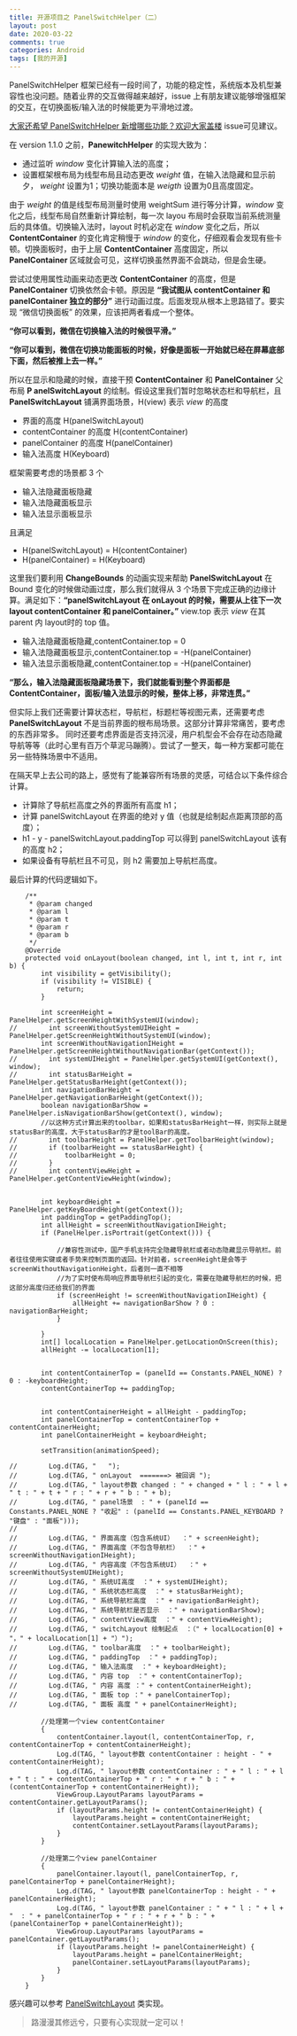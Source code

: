 ```yaml
---
title: 开源项目之 PanelSwitchHelper（二）
layout: post
date: 2020-03-22
comments: true
categories: Android
tags: [我的开源]
---
```


PanelSwitchHelper 框架已经有一段时间了，功能的稳定性，系统版本及机型兼容性也没问题。随着业界的交互做得越来越好，issue 上有朋友建议能够增强框架的交互，在切换面板/输入法的时候能更为平滑地过渡。
 

[大家还希望 PanelSwitchHelper 新增哪些功能？欢迎大家盖楼](https://github.com/YummyLau/PanelSwitchHelper/issues/16) issue可见建议。

在 version 1.1.0 之前，**PanewitchHelper** 的实现大致为：

* 通过监听 *window* 变化计算输入法的高度；
* 设置框架根布局为线型布局且动态更改 *weight* 值，在输入法隐藏和显示前夕， *weight* 设置为1；切换功能面本是 *weigth* 设置为0且高度固定。

由于 *weight* 的值是线型布局测量时使用 weightSum 进行等分计算，*window* 变化之后，线型布局自然重新计算绘制，每一次 layou 布局时会获取当前系统测量后的具体值。切换输入法时，layout 时机必定在 *window* 变化之后，所以  **ContentContainer** 的变化肯定稍慢于 *window* 的变化，仔细观看会发现有些卡顿。切换面板时，由于上层 **ContentContainer** 高度固定，所以 **PanelContainer** 区域就会可见，这样切换虽然界面不会跳动，但是会生硬。

尝试过使用属性动画来动态更改 **ContentContainer** 的高度，但是 **PanelContainer** 切换依然会卡顿。原因是  **“我试图从 contentContainer 和 panelContainer 独立的部分”** 进行动画过度。后面发现从根本上思路错了。要实现 “微信切换面板” 的效果，应该把两者看成一个整体。

**“你可以看到，微信在切换输入法的时候很平滑。”**

**“你可以看到，微信在切换功能面板的时候，好像是面板一开始就已经在屏幕底部下面，然后被推上去一样。”**

所以在显示和隐藏的时候，直接干预 **ContentContainer** 和 **PanelContainer** 父布局 **P
anelSwitchLayout** 的绘制。假设这里我们暂时忽略状态栏和导航栏，且 **PanelSwitchLayout** 铺满界面场景，H(view) 表示 *view* 的高度

* 界面的高度 H(panelSwitchLayout)
* contentContainer 的高度 H(contentContainer)
* panelContainer 的高度 H(panelContainer)
* 输入法高度 H(Keyboard)

框架需要考虑的场景都 3 个 

* 输入法隐藏面板隐藏 
* 输入法隐藏面板显示
* 输入法显示面板显示

且满足 

* H(panelSwitchLayout) = H(contentContainer)
* H(panelContainer) = H(Keyboard)

这里我们要利用 **ChangeBounds** 的动画实现来帮助 **PanelSwitchLayout** 在 Bound 变化的时候做动画过度，那么我们就得从 3 个场景下完成正确的边缘计算。满足如下：**“panelSwitchLayout 在 onLayout 的时候，需要从上往下一次 layout contentContainer 和 panelContainer。”**  view.top 表示 *view* 在其 parent 内 layout时的 top 值。

* 输入法隐藏面板隐藏,contentContainer.top = 0
* 输入法隐藏面板显示,contentContainer.top = -H(panelContainer)
* 输入法显示面板隐藏,contentContainer.top = -H(panelContainer)

**“那么，输入法隐藏面板隐藏场景下，我们就能看到整个界面都是 ContentContainer，面板/输入法显示的时候，整体上移，非常连贯。”**

但实际上我们还需要计算状态栏，导航栏，标题栏等视图元素，还需要考虑 **PanelSwitchLayout** 不是当前界面的根布局场景。这部分计算非常痛苦，要考虑的东西非常多。 同时还要考虑界面是否支持沉浸，用户机型会不会存在动态隐藏导航等等（此时心里有百万个草泥马蹦腾）。尝试了一整天，每一种方案都可能在另一些特殊场景中不适用。

在隔天早上去公司的路上，感觉有了能兼容所有场景的灵感，可结合以下条件综合计算。

* 计算除了导航栏高度之外的界面所有高度 h1；
* 计算 panelSwitchLayout 在界面的绝对 y 值（也就是绘制起点距离顶部的高度）；
* h1 - y - panelSwitchLayout.paddingTop 可以得到 panelSwitchLayout 该有的高度 h2；
* 如果设备有导航栏且不可见，则 h2 需要加上导航栏高度。

最后计算的代码逻辑如下。

```
    /**
     * @param changed
     * @param l
     * @param t
     * @param r
     * @param b
     */
    @Override
    protected void onLayout(boolean changed, int l, int t, int r, int b) {
        int visibility = getVisibility();
        if (visibility != VISIBLE) {
            return;
        }

        int screenHeight = PanelHelper.getScreenHeightWithSystemUI(window);
//        int screenWithoutSystemUIHeight = PanelHelper.getScreenHeightWithoutSystemUI(window);
        int screenWithoutNavigationIHeight = PanelHelper.getScreenHeightWithoutNavigationBar(getContext());
//        int systemUIHeight = PanelHelper.getSystemUI(getContext(), window);
//        int statusBarHeight = PanelHelper.getStatusBarHeight(getContext());
        int navigationBarHeight = PanelHelper.getNavigationBarHeight(getContext());
        boolean navigationBarShow = PanelHelper.isNavigationBarShow(getContext(), window);
        //以这种方式计算出来的toolbar，如果和statusBarHeight一样，则实际上就是statusBar的高度，大于statusBar的才是toolBar的高度。
//        int toolbarHeight = PanelHelper.getToolbarHeight(window);
//        if (toolbarHeight == statusBarHeight) {
//            toolbarHeight = 0;
//        }
//        int contentViewHeight = PanelHelper.getContentViewHeight(window);


        int keyboardHeight = PanelHelper.getKeyBoardHeight(getContext());
        int paddingTop = getPaddingTop();
        int allHeight = screenWithoutNavigationIHeight;
        if (PanelHelper.isPortrait(getContext())) {

            //兼容性测试中，国产手机支持完全隐藏导航栏或者动态隐藏显示导航栏。前者往往使用实键或者手势来控制页面的返回。针对前者，screenHeight是会等于screenWithoutNavigationHeight，后者则一直不相等
            //为了实时使布局响应界面导航栏引起的变化，需要在隐藏导航栏的时候，把这部分高度归还给我们的界面
            if (screenHeight != screenWithoutNavigationIHeight) {
                allHeight += navigationBarShow ? 0 : navigationBarHeight;
            }

        }
        int[] localLocation = PanelHelper.getLocationOnScreen(this);
        allHeight -= localLocation[1];


        int contentContainerTop = (panelId == Constants.PANEL_NONE) ? 0 : -keyboardHeight;
        contentContainerTop += paddingTop;


        int contentContainerHeight = allHeight - paddingTop;
        int panelContainerTop = contentContainerTop + contentContainerHeight;
        int panelContainerHeight = keyboardHeight;

        setTransition(animationSpeed);

//        Log.d(TAG, "   ");
//        Log.d(TAG, " onLayout  =======> 被回调 ");
//        Log.d(TAG, " layout参数 changed : " + changed + " l : " + l + " t : " + t + " r : " + r + " b : " + b);
//        Log.d(TAG, " panel场景  : " + (panelId == Constants.PANEL_NONE ? "收起" : (panelId == Constants.PANEL_KEYBOARD ? "键盘" : "面板")));
//
//        Log.d(TAG, " 界面高度（包含系统UI）  ：" + screenHeight);
//        Log.d(TAG, " 界面高度（不包含导航栏）  ：" + screenWithoutNavigationIHeight);
//        Log.d(TAG, " 内容高度（不包含系统UI）  ：" + screenWithoutSystemUIHeight);
//        Log.d(TAG, " 系统UI高度  ：" + systemUIHeight);
//        Log.d(TAG, " 系统状态栏高度  ：" + statusBarHeight);
//        Log.d(TAG, " 系统导航栏高度  ：" + navigationBarHeight);
//        Log.d(TAG, " 系统导航栏是否显示  ：" + navigationBarShow);
//        Log.d(TAG, " contentView高度  ：" + contentViewHeight);
//        Log.d(TAG, " switchLayout 绘制起点  ：（" + localLocation[0] + "，" + localLocation[1] + "）");
//        Log.d(TAG, " toolbar高度  ：" + toolbarHeight);
//        Log.d(TAG, " paddingTop  ：" + paddingTop);
//        Log.d(TAG, " 输入法高度  ：" + keyboardHeight);
//        Log.d(TAG, " 内容 top  ：" + contentContainerTop);
//        Log.d(TAG, " 内容 高度 ：" + contentContainerHeight);
//        Log.d(TAG, " 面板 top ：" + panelContainerTop);
//        Log.d(TAG, " 面板 高度 " + panelContainerHeight);

        //处理第一个view contentContainer
        {
            contentContainer.layout(l, contentContainerTop, r, contentContainerTop + contentContainerHeight);
            Log.d(TAG, " layout参数 contentContainer : height - " + contentContainerHeight);
            Log.d(TAG, " layout参数 contentContainer : " + " l : " + l + " t : " + contentContainerTop + " r : " + r + " b : " + (contentContainerTop + contentContainerHeight));
            ViewGroup.LayoutParams layoutParams = contentContainer.getLayoutParams();
            if (layoutParams.height != contentContainerHeight) {
                layoutParams.height = contentContainerHeight;
                contentContainer.setLayoutParams(layoutParams);
            }
        }

        //处理第二个view panelContainer
        {
            panelContainer.layout(l, panelContainerTop, r, panelContainerTop + panelContainerHeight);
            Log.d(TAG, " layout参数 panelContainerTop : height - " + panelContainerHeight);
            Log.d(TAG, " layout参数 panelContainer : " + " l : " + l + "  : " + panelContainerTop + " r : " + r + " b : " + (panelContainerTop + panelContainerHeight));
            ViewGroup.LayoutParams layoutParams = panelContainer.getLayoutParams();
            if (layoutParams.height != panelContainerHeight) {
                layoutParams.height = panelContainerHeight;
                panelContainer.setLayoutParams(layoutParams);
            }
        }
    }
```

感兴趣可以参考 [PanelSwitchLayout](https://github.com/YummyLau/PanelSwitchHelper/blob/master/panel/src/main/java/com/effective/android/panel/view/PanelSwitchLayout.java) 类实现。

> 路漫漫其修远兮，只要有心实现就一定可以！